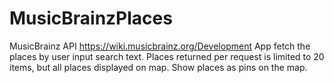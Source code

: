 # MusicBrainzPlaces
MusicBrainz API https://wiki.musicbrainz.org/Development
App fetch the places by user input search text.
Places returned per request is limited to 20 items, but all places displayed on map.
Show places as pins on the map.
